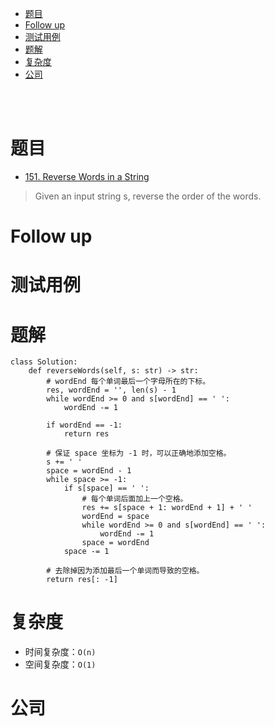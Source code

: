 - [题目](#题目)
- [Follow up](#follow-up)
- [测试用例](#测试用例)
- [题解](#题解)
- [复杂度](#复杂度)
- [公司](#公司)

</br></br>

# 题目
- [151. Reverse Words in a String](https://leetcode.com/problems/reverse-words-in-a-string/description/)
> Given an input string s, reverse the order of the words.

# Follow up

# 测试用例

# 题解
```
class Solution:
    def reverseWords(self, s: str) -> str:
        # wordEnd 每个单词最后一个字母所在的下标。
        res, wordEnd = '', len(s) - 1
        while wordEnd >= 0 and s[wordEnd] == ' ':
            wordEnd -= 1

        if wordEnd == -1:
            return res
        
        # 保证 space 坐标为 -1 时，可以正确地添加空格。
        s += ' '
        space = wordEnd - 1
        while space >= -1:
            if s[space] == ' ':
                # 每个单词后面加上一个空格。
                res += s[space + 1: wordEnd + 1] + ' '
                wordEnd = space
                while wordEnd >= 0 and s[wordEnd] == ' ':
                    wordEnd -= 1
                space = wordEnd
            space -= 1
        
        # 去除掉因为添加最后一个单词而导致的空格。
        return res[: -1]
```

# 复杂度
- 时间复杂度：`O(n)`
- 空间复杂度：`O(1)`

# 公司